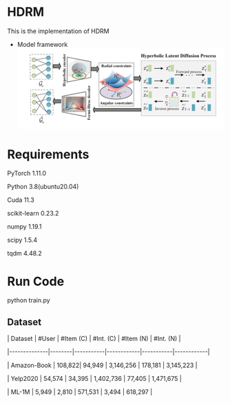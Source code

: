 # HDRM
This is the implementation of HDRM

- Model framework
![png](https://github.com/yuanmeng-cpu/HDRM/blob/main/hdrm.png)


# Requirements
PyTorch  1.11.0

Python  3.8(ubuntu20.04)

Cuda  11.3

scikit-learn 0.23.2

numpy 1.19.1

scipy 1.5.4

tqdm 4.48.2

# Run Code
python train.py


## Dataset

| Dataset      | #User  | #Item (C) | #Int. (C)  | #Item (N) | #Int. (N)  |

|--------------|--------|-----------|------------|-----------|------------|

| Amazon-Book  | 108,822| 94,949    | 3,146,256  | 178,181   | 3,145,223  |

| Yelp2020     | 54,574 | 34,395    | 1,402,736  | 77,405    | 1,471,675  |

| ML-1M        | 5,949  | 2,810     | 571,531    | 3,494     | 618,297    |
